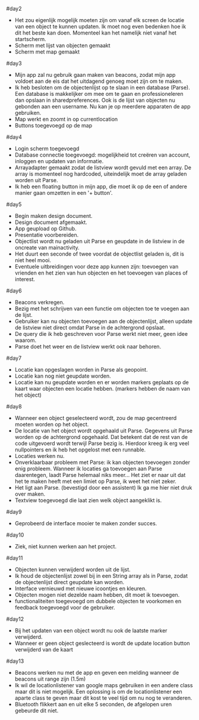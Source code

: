 #day2

- Het zou eigenlijk mogelijk moeten zijn om vanaf elk screen de locatie van een object te kunnen updaten. Ik moet nog even bedenken hoe ik dit het beste kan doen. Momenteel kan het namelijk niet vanaf het startscherm. 
- Scherm met lijst van objecten gemaakt
- Scherm met map gemaakt

#day3

- Mijn app zal nu gebruik gaan maken van beacons, zodat mijn app voldoet aan de eis dat het uitdagend genoeg moet zijn om te maken.
- Ik heb besloten om de objectenlijst op te slaan in een database (Parse). Een database is makkelijker om mee om te gaan en professioneleren dan opslaan in sharedpreferences. Ook is de lijst van objecten nu gebonden aan een username. Nu kan je op meerdere apparaten de app gebruiken.
- Map werkt en zoomt in op currentlocation
- Buttons toegevoegd op de map


#day4

- Login scherm toegevoegd
- Database connectie toegevoegd: mogelijkheid tot creëren van account, inloggen en updaten van informatie.
- Arrayadapter gemaakt zodat de listview wordt gevuld met een array. De array is momenteel nog hardcoded, uiteindelijk moet de array geladen worden uit Parse.
- Ik heb een floating button in mijn app, die moet ik op de een of andere manier gaan omzetten in een '+ button'.

#day5

- Begin maken design document.
- Design document afgemaakt.
- App geupload op Github.
- Presentatie voorbereiden.
- Objectlist wordt nu geladen uit Parse en geupdate in de listview in de oncreate van mainactivity.
- Het duurt een seconde of twee voordat de objectlist geladen is, dit is niet heel mooi.
- Eventuele uitbreidingen voor deze app kunnen zijn: toevoegen van vrienden en het zien van hun objecten en het toevoegen van places of interest.

#day6

- Beacons verkregen.
- Bezig met het schrijven van een functie om objecten toe te voegen aan de lijst.
- Gebruiker kan nu objecten toevoegen aan de objectenlijst, alleen update de listview niet direct omdat Parse in de achtergrond opslaat.
- De query die ik heb geschreven voor Parse werkt niet meer, geen idee waarom.
- Parse doet het weer en de listview werkt ook naar behoren.

#day7
- Locatie kan opgeslagen worden in Parse als geopoint. 
- Locatie kan nog niet geupdate worden.
- Locatie kan nu geupdate worden en er worden markers geplaats op de kaart waar objecten een locatie hebben. (markers hebben de naam van het object)

#day8
- Wanneer een object geselecteerd wordt, zou de map gecentreerd moeten worden op het object.
- De locatie van het object wordt opgehaald uit Parse. Gegevens uit Parse worden op de achtergrond opgehaald. Dat betekent dat de rest van de code uitgevoerd wordt terwijl Parse bezig is. Hierdoor kreeg ik erg veel nullpointers en ik heb het opgelost met een runnable.
- Locaties werken nu.
- Onverklaarbaar probleem met Parse: ik kan objecten toevoegen zonder enig probleem. Wanneer ik locaties ga toevoegen aan Parse daarentegen, laadt Parse helemaal niks meer... Het ziet er naar uit dat het te maken heeft met een limiet op Parse, ik weet het niet zeker.
- Het ligt aan Parse. (bevestigd door een assistent) Ik ga me hier niet druk over maken.
- Textview toegevoegd die laat zien welk object aangeklikt is.

#day9
- Geprobeerd de interface mooier te maken zonder succes.

#day10

- Ziek, niet kunnen werken aan het project.

#day11

- Objecten kunnen verwijderd worden uit de lijst.
- Ik houd de objectenlijst zowel bij in een String array als in Parse, zodat de objectenlijst direct geupdate kan worden. 
- Interface vernieuwd met nieuwe icoontjes en kleuren.
- Objecten mogen niet dezelde naam hebben, dit moet ik toevoegen.
- functionaliteiten toegevoegd om dubbele objecten te voorkomen en feedback toegevoegd voor de gebruiker.

#day12

- Bij het updaten van een object wordt nu ook de laatste marker verwijderd.
- Wanneer er geen object geslecteerd is wordt de update location button verwijderd van de kaart

#day13

- Beacons werken nu met de app en geven een melding wanneer de beacons uit range zijn (1.5m)
- Ik wil de locationlistener van google maps gebruiken in een andere class maar dit is niet mogelijk. Een oplossing is om de locationlistener een aparte class te geven maar dit kost te veel tijd om nu nog te veranderen.
- Bluetooth flikkert aan en uit elke 5 seconden, de afgelopen uren gebeurde dit niet. 



